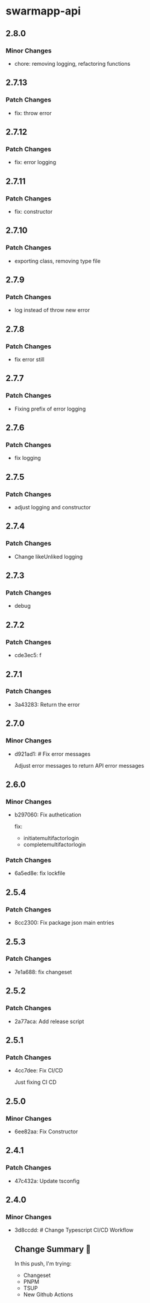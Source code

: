 # swarmapp-api

## 2.8.0

### Minor Changes

- chore: removing logging, refactoring functions

## 2.7.13

### Patch Changes

- fix: throw error

## 2.7.12

### Patch Changes

- fix: error logging

## 2.7.11

### Patch Changes

- fix: constructor

## 2.7.10

### Patch Changes

- exporting class, removing type file

## 2.7.9

### Patch Changes

- log instead of throw new error

## 2.7.8

### Patch Changes

- fix error still

## 2.7.7

### Patch Changes

- Fixing prefix of error logging

## 2.7.6

### Patch Changes

- fix logging

## 2.7.5

### Patch Changes

- adjust logging and constructor

## 2.7.4

### Patch Changes

- Change likeUnliked logging

## 2.7.3

### Patch Changes

- debug

## 2.7.2

### Patch Changes

- cde3ec5: f

## 2.7.1

### Patch Changes

- 3a43283: Return the error

## 2.7.0

### Minor Changes

- d921ad1: # Fix error messages

  Adjust error messages to return API error messages

## 2.6.0

### Minor Changes

- b297060: Fix authetication

  fix:

  - initiatemultifactorlogin
  - completemultifactorlogin

### Patch Changes

- 6a5ed8e: fix lockfile

## 2.5.4

### Patch Changes

- 8cc2300: Fix package json main entries

## 2.5.3

### Patch Changes

- 7e1a688: fix changeset

## 2.5.2

### Patch Changes

- 2a77aca: Add release script

## 2.5.1

### Patch Changes

- 4cc7dee: Fix CI/CD

  Just fixing CI CD

## 2.5.0

### Minor Changes

- 6ee82aa: Fix Constructor

## 2.4.1

### Patch Changes

- 47c432a: Update tsconfig

## 2.4.0

### Minor Changes

- 3d8ccdd: # Change Typescript CI/CD Workflow

  ## Change Summary 📔

  In this push, I'm trying:

  - Changeset
  - PNPM
  - TSUP
  - New Github Actions
